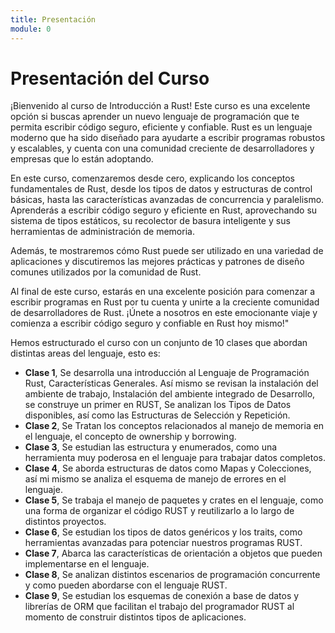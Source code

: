 ```yaml
---
title: Presentación
module: 0
---
```

# Presentación del Curso

¡Bienvenido al curso de Introducción a Rust! Este curso es una excelente opción si buscas aprender un nuevo lenguaje de programación que te permita escribir código seguro, eficiente y confiable. Rust es un lenguaje moderno que ha sido diseñado para ayudarte a escribir programas robustos y escalables, y cuenta con una comunidad creciente de desarrolladores y empresas que lo están adoptando.

En este curso, comenzaremos desde cero, explicando los conceptos fundamentales de Rust, desde los tipos de datos y estructuras de control básicas, hasta las características avanzadas de concurrencia y paralelismo. Aprenderás a escribir código seguro y eficiente en Rust, aprovechando su sistema de tipos estáticos, su recolector de basura inteligente y sus herramientas de administración de memoria.

Además, te mostraremos cómo Rust puede ser utilizado en una variedad de aplicaciones y  discutiremos las mejores prácticas y patrones de diseño comunes utilizados por la comunidad de Rust.

Al final de este curso, estarás en una excelente posición para comenzar a escribir programas en Rust por tu cuenta y unirte a la creciente comunidad de desarrolladores de Rust. ¡Únete a nosotros en este emocionante viaje y comienza a escribir código seguro y confiable en Rust hoy mismo!"

Hemos estructurado el curso con un conjunto de 10 clases que abordan distintas areas del lenguaje, esto es:

- **Clase 1**, Se desarrolla una introducción al Lenguaje de Programación Rust, Características Generales. Así mismo se revisan la instalación del ambiente de trabajo, Instalación del ambiente integrado de Desarrollo, se construye un primer en RUST, Se analizan los Tipos de Datos disponibles, así como las Estructuras de Selección y Repetición.
- **Clase 2**, Se Tratan los conceptos relacionados al manejo de memoria en el lenguaje, el concepto de ownership y borrowing.
- **Clase 3**, Se estudian las estructura y enumerados, como una herramienta muy poderosa en el lenguaje para trabajar datos completos.
- **Clase 4**, Se aborda estructuras de datos como Mapas y Colecciones, así mi mismo se analiza el esquema de manejo de errores en el lenguaje.
- **Clase 5**, Se trabaja el manejo de paquetes y crates en el lenguaje, como una forma de organizar el código RUST y reutilizarlo a lo largo de distintos proyectos.
- **Clase 6**, Se estudian los tipos de datos genéricos y los traits, como herramientas avanzadas para potenciar nuestros programas RUST.
- **Clase 7**, Abarca las características de orientación a objetos que pueden implementarse en el lenguaje.
- **Clase 8**, Se analizan distintos escenarios de programación concurrente y como pueden abordarse con el lenguaje RUST.
- **Clase 9**, Se estudian los esquemas de conexión a base de datos y librerías de ORM que facilitan el trabajo del programador RUST al momento de construir distintos tipos de aplicaciones.




